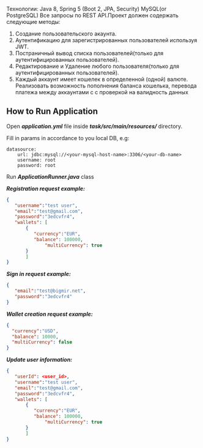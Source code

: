 Технологии:
Java 8, Spring 5 (Boot 2, JPA, Security)
MySQL(or PostgreSQL)
Все запросы по REST API.Проект должен содержать следующие методы:
1. Создание пользовательского акаунта.
2. Аутентификацию для зарегистрированных пользователей используя JWT.
3. Постраничный вывод списка пользователей(только для аутентифицированных пользователей).
4. Редактирование и Удаление любого пользователя(только для аутентифицированных пользователей).
5. Каждый аккаунт имеет кошелек в определенной (одной) валюте. Реализовать возможность пополнения баланса кошелька, перевода платежа между аккаунтами с
с проверкой на валидность данных

How to Run Application
-----------------------
Open ***application.yml*** file inside ***task/src/main/resources/*** directory.

Fill in params in accordance to you local DB, e.g:

    datasource:
        url: jdbc:mysql://<your-mysql-host-name>:3306/<your-db-name>
        username: root
        password: root
Run ***ApplicationRunner.java*** class 

***Registration request example:***

```json 
{
   "username":"test user",
   "email":"test@gmail.com",
   "password":"3edcvfr4",
   "wallets": [
	   {
	      "currency":"EUR",
	      "balance": 100000,
              "multiCurrency": true
	   }
       ]
}
```

 ***Sign in request example:***
 ```json
 {
	"email":"test@bigmir.net",
	"password":"3edcvfr4"
}
```

***Wallet creation request example:***
```json
{
  "currency":"USD",
  "balance": 10000,
  "multiCurrency": false
}
```
***Update user information:***
```json
{
   "userId": <user_id>,
   "username":"test user",
   "email":"test@gmail.com",
   "password":"3edcvfr4",
   "wallets": [
	   {
	      "currency":"EUR",
	      "balance": 100000,
              "multiCurrency": true
	   }
       ]
}
```

